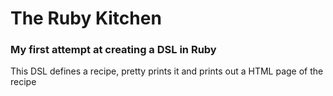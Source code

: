 # The Ruby Kitchen

### My first attempt at creating a DSL in Ruby

This DSL defines a recipe, pretty prints it and prints out a HTML page of the recipe

